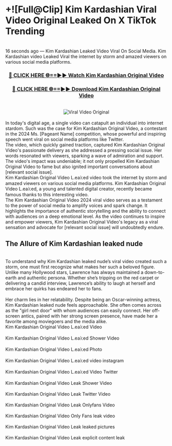 # +![Full@Clip] Kim Kardashian Viral Video Original Leaked On X TikTok Trending
<br>
16 seconds ago — Kim Kardashian Leaked Video Viral On Social Media. Kim Kardashian video Leaked Viral the internet by storm and amazed viewers on various social media platforms.
<br>
<div align="center">
<h3><a href="https://bestclip.site?title=Kim_Kardashian&ref=git" rel="nofollow">🔴 CLICK HERE 🌐==►► Watch Kim Kardashian Original Video</a></h3>
<h3><a href="https://bestclip.site?title=Kim_Kardashian&ref=git" rel="nofollow">🔴 CLICK HERE 🌐==►► Download Kim Kardashian Original Video</a></h3>
<br>
<a href="https://bestclip.site?title=Kim_Kardashian&ref=git" rel="nofollow" data-target="animated-image.originalLink"><img src="https://i.ibb.co.com/xMMVF88/686577567.gif" alt="Viral Video Original" style="max-width: 100%; display: inline-block;" data-target="animated-image.originalImage"></a>
</div>
<br>
In today's digital age, a single video can catapult an individual into internet stardom. Such was the case for Kim Kardashian Original Video, a contestant in the 2024 Ms. [Pageant Name] competition, whose powerful and inspiring speech went viral on social media platforms like Twitter.
<br>
The video, which quickly gained traction, captured Kim Kardashian Original Video's passionate delivery as she addressed a pressing social issue. Her words resonated with viewers, sparking a wave of admiration and support. The video's impact was undeniable; it not only propelled Kim Kardashian Original Video to fame but also ignited important conversations about [relevant social issue].
<br>
Kim Kardashian Original Video L.ea𝚔ed video took the internet by storm and amazed viewers on various social media platforms. Kim Kardashian Original Video L.ea𝚔ed, a young and talented digital creator, recently became famous thanks to this interesting video.
<br>
The Kim Kardashian Original Video 2024 viral video serves as a testament to the power of social media to amplify voices and spark change. It highlights the importance of authentic storytelling and the ability to connect with audiences on a deep emotional level. As the video continues to inspire and empower viewers, Kim Kardashian Original Video's legacy as a viral sensation and advocate for [relevant social issue] will undoubtedly endure.
<br>
<h2>The Allure of Kim Kardashian leaked nude</h2>
<br>
To understand why Kim Kardashian leaked nude’s viral video created such a storm, one must first recognize what makes her such a beloved figure. Unlike many Hollywood stars, Lawrence has always maintained a down-to-earth and authentic persona. Whether she’s tripping on the red carpet or delivering a candid interview, Lawrence’s ability to laugh at herself and embrace her quirks has endeared her to fans.
<br><br>
Her charm lies in her relatability. Despite being an Oscar-winning actress, Kim Kardashian leaked nude feels approachable. She often comes across as the "girl next door" with whom audiences can easily connect. Her off-screen antics, paired with her strong screen presence, have made her a favorite among moviegoers and the media alike.
<br>
Kim Kardashian Original Video L.ea𝚔ed Video
<br><br>
Kim Kardashian Original Video L.ea𝚔ed Shower Video
<br><br>
Kim Kardashian Original Video L.ea𝚔ed Photo
<br><br>
Kim Kardashian Original Video L.ea𝚔ed video instagram
<br><br>
Kim Kardashian Original Video L.ea𝚔ed Video Twitter
<br><br>
Kim Kardashian Original Video Leak Shower Video
<br><br>
Kim Kardashian Original Video Leak Twitter Video
<br><br>
Kim Kardashian Original Video Leak Onlyfans Video
<br><br>
Kim Kardashian Original Video Only Fans leak video
<br><br>
Kim Kardashian Original Video Leak leaked pictures
<br><br>
Kim Kardashian Original Video Leak explicit content leak